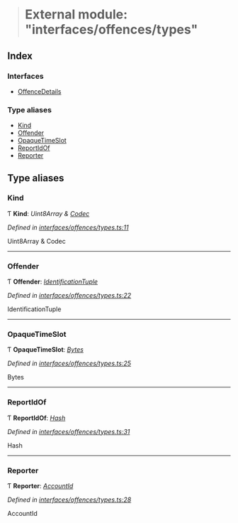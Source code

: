 > # External module: "interfaces/offences/types"

## Index

### Interfaces

* [OffenceDetails](../interfaces/_interfaces_offences_types_.offencedetails.md)

### Type aliases

* [Kind](_interfaces_offences_types_.md#kind)
* [Offender](_interfaces_offences_types_.md#offender)
* [OpaqueTimeSlot](_interfaces_offences_types_.md#opaquetimeslot)
* [ReportIdOf](_interfaces_offences_types_.md#reportidof)
* [Reporter](_interfaces_offences_types_.md#reporter)

## Type aliases

###  Kind

Ƭ **Kind**: *Uint8Array & [Codec](../interfaces/_types_.codec.md)*

*Defined in [interfaces/offences/types.ts:11](https://github.com/polkadot-js/api/blob/d905b4f/packages/types/src/interfaces/offences/types.ts#L11)*

Uint8Array & Codec

___

###  Offender

Ƭ **Offender**: *[IdentificationTuple](_interfaces_session_types_.md#identificationtuple)*

*Defined in [interfaces/offences/types.ts:22](https://github.com/polkadot-js/api/blob/d905b4f/packages/types/src/interfaces/offences/types.ts#L22)*

IdentificationTuple

___

###  OpaqueTimeSlot

Ƭ **OpaqueTimeSlot**: *[Bytes](../classes/_primitive_bytes_.bytes.md)*

*Defined in [interfaces/offences/types.ts:25](https://github.com/polkadot-js/api/blob/d905b4f/packages/types/src/interfaces/offences/types.ts#L25)*

Bytes

___

###  ReportIdOf

Ƭ **ReportIdOf**: *[Hash](_interfaces_runtime_types_.md#hash)*

*Defined in [interfaces/offences/types.ts:31](https://github.com/polkadot-js/api/blob/d905b4f/packages/types/src/interfaces/offences/types.ts#L31)*

Hash

___

###  Reporter

Ƭ **Reporter**: *[AccountId](../classes/_primitive_generic_accountid_.accountid.md)*

*Defined in [interfaces/offences/types.ts:28](https://github.com/polkadot-js/api/blob/d905b4f/packages/types/src/interfaces/offences/types.ts#L28)*

AccountId